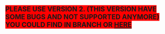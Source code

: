 ## <span style="background-color:red;"> PLEASE USE VERSION 2. (THIS VERSION HAVE SOME BUGS AND NOT SUPPORTED ANYMORE) YOU COULD FIND IN BRANCH OR <a href="https://github.com/stefancoding7/portfolio/tree/version-2">HERE</a></span>
<br>



